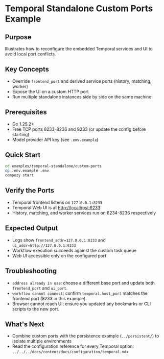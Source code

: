 # Temporal Standalone Custom Ports Example

## Purpose

Illustrates how to reconfigure the embedded Temporal services and UI to avoid local port conflicts.

## Key Concepts

- Override `frontend_port` and derived service ports (history, matching, worker)
- Expose the UI on a custom HTTP port
- Run multiple standalone instances side by side on the same machine

## Prerequisites

- Go 1.25.2+
- Free TCP ports 8233-8236 and 9233 (or update the config before starting)
- Model provider API key (see `.env.example`)

## Quick Start

```bash
cd examples/temporal-standalone/custom-ports
cp .env.example .env
compozy start
```

## Verify the Ports

- Temporal frontend listens on `127.0.0.1:8233`
- Temporal Web UI is at <http://localhost:9233>
- History, matching, and worker services run on 8234-8236 respectively

## Expected Output

- Logs show `frontend_addr=127.0.0.1:8233` and `ui_addr=http://127.0.0.1:9233`
- Workflow execution succeeds against the custom task queue
- Web UI accessible only on the configured port

## Troubleshooting

- `address already in use`: choose a different base port and update both `frontend_port` and `ui_port`.
- `workflow cannot connect`: confirm `temporal.host_port` matches the frontend port (8233 in this example).
- Browser cannot reach UI: ensure you updated any bookmarks or CLI scripts to the new port.

## What's Next

- Combine custom ports with the persistence example (`../persistent/`) to isolate multiple environments
- Read the configuration reference for every Temporal option: `../../../docs/content/docs/configuration/temporal.mdx`
